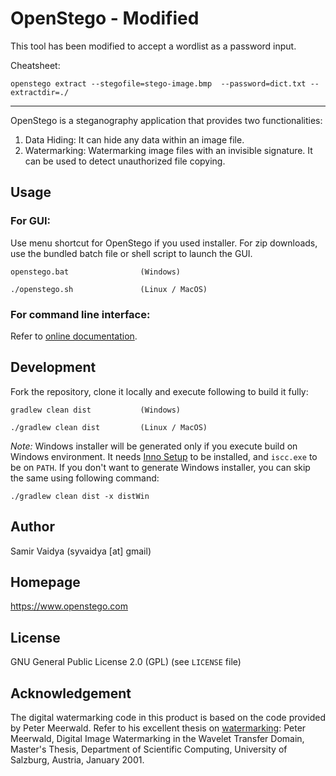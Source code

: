 # OpenStego - Modified

This tool has been modified to accept a wordlist as a password input.

Cheatsheet:

```
openstego extract --stegofile=stego-image.bmp  --password=dict.txt --extractdir=./
```

---

OpenStego is a steganography application that provides two functionalities:

1. Data Hiding: It can hide any data within an image file.
2. Watermarking: Watermarking image files with an invisible signature. It can be used to detect unauthorized file copying.

## Usage

### For GUI:

Use menu shortcut for OpenStego if you used installer. For zip downloads, use the bundled batch file or shell script to launch the GUI.

```
openstego.bat                (Windows)
```

```
./openstego.sh               (Linux / MacOS)
```

### For command line interface:

Refer to [online documentation](https://www.openstego.com/cmdline.html).

## Development

Fork the repository, clone it locally and execute following to build it fully:

```
gradlew clean dist           (Windows)
```

```
./gradlew clean dist         (Linux / MacOS)
```

*Note:* Windows installer will be generated only if you execute build on Windows environment. It needs [Inno Setup](https://jrsoftware.org/isdl.php) to be installed, and `iscc.exe` to be on `PATH`. If you don't want to generate Windows installer, you can skip the same using following command:

```
./gradlew clean dist -x distWin
```

## Author

Samir Vaidya (syvaidya [at] gmail)

## Homepage

https://www.openstego.com

## License

GNU General Public License 2.0 (GPL) (see ``LICENSE`` file)

## Acknowledgement

The digital watermarking code in this product is based on the code provided by Peter Meerwald. Refer to his excellent thesis on [watermarking](http://www.cosy.sbg.ac.at/~pmeerw/Watermarking/): Peter Meerwald, Digital Image Watermarking in the Wavelet Transfer Domain, Master's Thesis, Department of Scientific Computing, University of Salzburg, Austria, January 2001.
